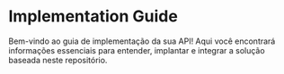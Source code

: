 # Implementation Guide

Bem-vindo ao guia de implementação da sua API! Aqui você encontrará informações essenciais para entender, implantar e integrar a solução baseada neste repositório.

